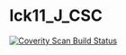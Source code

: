 # lck11_J_CSC

<a href="https://scan.coverity.com/projects/wendyzhang1121-lck11_j_csc">
  <img alt="Coverity Scan Build Status"
       src="https://scan.coverity.com/projects/9556/badge.svg"/>
</a>
